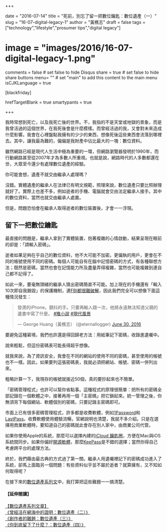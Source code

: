 +++

date = "2016-07-14"
title = "死前，別忘了留一把數位鑰匙：數位遺產（一）"
slug = "16-07-digital-legacy-1"
author = "黃樵志"
draft = false
tags = ["technology","lifestyle","prosumer tips","digital legacy"]
# image = "images/2016/16-07-digital-legacy-1.png"
comments = false	# set false to hide Disqus
share = true	# set false to hide share buttons
menu= ""  # set "main" to add this content to the main menu
isCJKLanguage = true

[blackfriday]

hrefTargetBlank = true
smartypants = true

+++

我時常想到死亡，以及我死亡後的世界。不，我指的不是天堂或地獄的景象，而是我曾活過的這個世界，在我死後會是什麼模樣。而曾經活過的我，又會對未來造成什麼影響。我會在心裡盤點我擁有的少少的東西，想像死後這些東西會流落到哪裡去。其中，讓我最為難的，偏偏是我財產中佔比最大的一塊：數位資料。

<!--more-->

雖然網路已經是現代人生活中極為重要的一環，但網路瀏覽器發明於1990年，而行動網路甚至從2007年才為多數人所重視。也就是說，網路時代的人多數都還在世，大眾至今還少有處理數位遺產的經驗。

你可能會想，遺產不就交由繼承人處理嗎？

沒錯。實體遺產的繼承人在法律已有明文規範，照理來說，數位遺產只要比照辦理就好了。實際上也差不多，例如逝者的手機、電腦就會交由法定繼承人接手。其中的數位資料，當然也就交由繼承人處置。

但是，問題恐怕會在繼承人取得逝者的數位裝置後，才會一一浮現。

## 留下一把數位鑰匙

最直接的問題是，繼承人拿到了實體裝置，抱著複雜的心情啟動，結果呈現在眼前的卻是：「請輸入密碼」。

逝者如果足夠在乎自己的數位資料，他不大可能不加密。更偏執的用戶，更會在不同的帳號使用不同的密碼。每個人可能自有在腦中記憶密碼的方式，有各種聯想方法；既然是密碼，當然也會在記憶能力所及盡量弄得複雜，當然也可能複雜到連自己都不記得了。

如此一來，要毫無頭緒的繼承人猜出密碼簡直不可能。加上現在的手機還有「輸入10次即自我銷毀」的保護機制，連[FBI都很難破解](http://www.wikiwand.com/en/FBI–Apple_encryption_dispute)，因此我們完全可以想像下面這種情況發生：

<blockquote class="twitter-tweet" data-lang="en"><p lang="zh" dir="ltr">發燙的iPhone。顫抖的手。只要再輸入錯一次，他將永遠無法知道父親的遺書中寫了什麼。 <a href="https://twitter.com/hashtag/%E6%8E%A8%E5%B0%8F%E8%AA%AA?src=hash">#推小說</a> <a href="https://twitter.com/hashtag/%E7%8F%BE%E4%BB%A3%E9%A2%A8%E6%99%AF?src=hash">#現代風景</a></p>&mdash; George Huang（黃樵志） (@eternallogger) <a href="https://twitter.com/eternallogger/status/748448526066028544">June 30, 2016</a></blockquote> <script async src="//platform.twitter.com/widgets.js" charset="utf-8"></script>

要避免這種窘境，我們也許還是得回歸老方法：用紙筆記下密碼，收錄進遺囑中。

說來輕鬆，但這份密碼表可能長得超乎想像。

就我來說，為了資訊安全，我會在不同的網站的使用不同的密碼，甚至使用的帳號也不一樣。因此，如果要列這張密碼表，我就必須把網站、帳號、密碼一併列出來。

粗略計算一下，我現存的帳號就接近50個，真的要抄起來也不簡單。

「密碼管理程式」也許可以幫你省點事。這種程式的原理很簡單：把所有的密碼全部記錄在一個軟體之中，接著再用一個「主密碼」把它鎖起來。統一管理之後，你無須背下每個網站、軟體個別的密碼，只要記錄主密碼即可。

市面上已有很多密碼管理程式，許多都是收費軟體，例如[1Password](http://www.wikiwand.com/en/1Password)和[LastPass](http://www.wikiwand.com/en/LastPass)。收費軟體使用體驗流暢，官網說明也清楚，我就不多介紹。只是在選擇用商業軟體時，要知道自己的密碼就此會存在別人家中，由商業公司代管。

如果你使用Apple的系統，那麼可以選擇內建的[iCloud 鑰匙圈](https://support.apple.com/zh-tw/HT204085)，方便在Mac與iOS系統間同步。如果你偏好[開源軟體](https://zh.wikipedia.org/zh-tw/开源软件)，那麼[KeePass](http://keepass.info/index.html)是不錯的選擇；當然你得自己考慮跨平台的處理方法。

終於，我們藉由最古典的方式過了第一關。繼承人用遺囑裡記下的密碼成功進入了系統，卻馬上面臨另一個問題：有些資料似乎並不屬於逝者？就算擁有，又不知如何取得呢？

在接下來的[數位遺產系列文](http://eternallogger.com/tags/digital-legacy/)中，我打算把這些難題一一搞清楚。

#### 【延伸閱讀】  
[【數位遺產系列文章】](http://eternallogger.com/tags/digital-legacy/)    
[《曾經活在網海中的證明：數位遺產（二）》](http://eternallogger.com/post/16-09-digital-legacy-2/)  
[《創作者的難題：數位遺產（三）》](http://eternallogger.com/post/16-10-digital-legacy-3)  
[《你到底留下了什麼？：數位遺產（四）》](http://eternallogger.com/post/16-11-digital-legacy-4/)